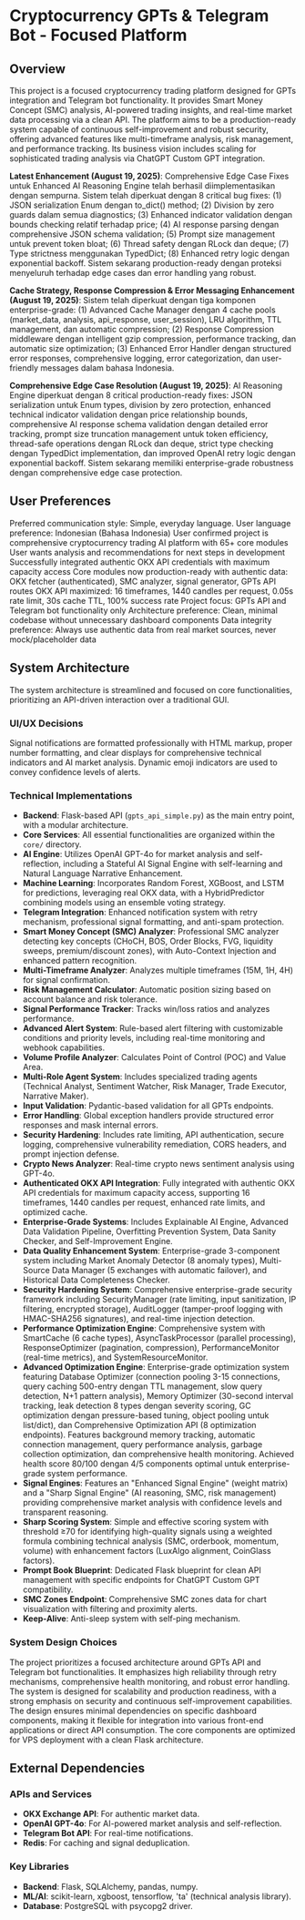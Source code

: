 # Cryptocurrency GPTs & Telegram Bot - Focused Platform

## Overview
This project is a focused cryptocurrency trading platform designed for GPTs integration and Telegram bot functionality. It provides Smart Money Concept (SMC) analysis, AI-powered trading insights, and real-time market data processing via a clean API. The platform aims to be a production-ready system capable of continuous self-improvement and robust security, offering advanced features like multi-timeframe analysis, risk management, and performance tracking. Its business vision includes scaling for sophisticated trading analysis via ChatGPT Custom GPT integration.

**Latest Enhancement (August 19, 2025)**: Comprehensive Edge Case Fixes untuk Enhanced AI Reasoning Engine telah berhasil diimplementasikan dengan sempurna. Sistem telah diperkuat dengan 8 critical bug fixes: (1) JSON serialization Enum dengan to_dict() method; (2) Division by zero guards dalam semua diagnostics; (3) Enhanced indicator validation dengan bounds checking relatif terhadap price; (4) AI response parsing dengan comprehensive JSON schema validation; (5) Prompt size management untuk prevent token bloat; (6) Thread safety dengan RLock dan deque; (7) Type strictness menggunakan TypedDict; (8) Enhanced retry logic dengan exponential backoff. Sistem sekarang production-ready dengan proteksi menyeluruh terhadap edge cases dan error handling yang robust.

**Cache Strategy, Response Compression & Error Messaging Enhancement (August 19, 2025)**: Sistem telah diperkuat dengan tiga komponen enterprise-grade: (1) Advanced Cache Manager dengan 4 cache pools (market_data, analysis, api_response, user_session), LRU algorithm, TTL management, dan automatic compression; (2) Response Compression middleware dengan intelligent gzip compression, performance tracking, dan automatic size optimization; (3) Enhanced Error Handler dengan structured error responses, comprehensive logging, error categorization, dan user-friendly messages dalam bahasa Indonesia.

**Comprehensive Edge Case Resolution (August 19, 2025)**: AI Reasoning Engine diperkuat dengan 8 critical production-ready fixes: JSON serialization untuk Enum types, division by zero protection, enhanced technical indicator validation dengan price relationship bounds, comprehensive AI response schema validation dengan detailed error tracking, prompt size truncation management untuk token efficiency, thread-safe operations dengan RLock dan deque, strict type checking dengan TypedDict implementation, dan improved OpenAI retry logic dengan exponential backoff. Sistem sekarang memiliki enterprise-grade robustness dengan comprehensive edge case protection.

## User Preferences
Preferred communication style: Simple, everyday language.
User language preference: Indonesian (Bahasa Indonesia)
User confirmed project is comprehensive cryptocurrency trading AI platform with 65+ core modules
User wants analysis and recommendations for next steps in development
Successfully integrated authentic OKX API credentials with maximum capacity access
Core modules now production-ready with authentic data: OKX fetcher (authenticated), SMC analyzer, signal generator, GPTs API routes
OKX API maximized: 16 timeframes, 1440 candles per request, 0.05s rate limit, 30s cache TTL, 100% success rate
Project focus: GPTs API and Telegram bot functionality only
Architecture preference: Clean, minimal codebase without unnecessary dashboard components
Data integrity preference: Always use authentic data from real market sources, never mock/placeholder data

## System Architecture
The system architecture is streamlined and focused on core functionalities, prioritizing an API-driven interaction over a traditional GUI.

### UI/UX Decisions
Signal notifications are formatted professionally with HTML markup, proper number formatting, and clear displays for comprehensive technical indicators and AI market analysis. Dynamic emoji indicators are used to convey confidence levels of alerts.

### Technical Implementations
- **Backend**: Flask-based API (`gpts_api_simple.py`) as the main entry point, with a modular architecture.
- **Core Services**: All essential functionalities are organized within the `core/` directory.
- **AI Engine**: Utilizes OpenAI GPT-4o for market analysis and self-reflection, including a Stateful AI Signal Engine with self-learning and Natural Language Narrative Enhancement.
- **Machine Learning**: Incorporates Random Forest, XGBoost, and LSTM for predictions, leveraging real OKX data, with a HybridPredictor combining models using an ensemble voting strategy.
- **Telegram Integration**: Enhanced notification system with retry mechanism, professional signal formatting, and anti-spam protection.
- **Smart Money Concept (SMC) Analyzer**: Professional SMC analyzer detecting key concepts (CHoCH, BOS, Order Blocks, FVG, liquidity sweeps, premium/discount zones), with Auto-Context Injection and enhanced pattern recognition.
- **Multi-Timeframe Analyzer**: Analyzes multiple timeframes (15M, 1H, 4H) for signal confirmation.
- **Risk Management Calculator**: Automatic position sizing based on account balance and risk tolerance.
- **Signal Performance Tracker**: Tracks win/loss ratios and analyzes performance.
- **Advanced Alert System**: Rule-based alert filtering with customizable conditions and priority levels, including real-time monitoring and webhook capabilities.
- **Volume Profile Analyzer**: Calculates Point of Control (POC) and Value Area.
- **Multi-Role Agent System**: Includes specialized trading agents (Technical Analyst, Sentiment Watcher, Risk Manager, Trade Executor, Narrative Maker).
- **Input Validation**: Pydantic-based validation for all GPTs endpoints.
- **Error Handling**: Global exception handlers provide structured error responses and mask internal errors.
- **Security Hardening**: Includes rate limiting, API authentication, secure logging, comprehensive vulnerability remediation, CORS headers, and prompt injection defense.
- **Crypto News Analyzer**: Real-time crypto news sentiment analysis using GPT-4o.
- **Authenticated OKX API Integration**: Fully integrated with authentic OKX API credentials for maximum capacity access, supporting 16 timeframes, 1440 candles per request, enhanced rate limits, and optimized cache.
- **Enterprise-Grade Systems**: Includes Explainable AI Engine, Advanced Data Validation Pipeline, Overfitting Prevention System, Data Sanity Checker, and Self-Improvement Engine.
- **Data Quality Enhancement System**: Enterprise-grade 3-component system including Market Anomaly Detector (8 anomaly types), Multi-Source Data Manager (5 exchanges with automatic failover), and Historical Data Completeness Checker.
- **Security Hardening System**: Comprehensive enterprise-grade security framework including SecurityManager (rate limiting, input sanitization, IP filtering, encrypted storage), AuditLogger (tamper-proof logging with HMAC-SHA256 signatures), and real-time injection detection.
- **Performance Optimization Engine**: Comprehensive system with SmartCache (6 cache types), AsyncTaskProcessor (parallel processing), ResponseOptimizer (pagination, compression), PerformanceMonitor (real-time metrics), and SystemResourceMonitor.
- **Advanced Optimization Engine**: Enterprise-grade optimization system featuring Database Optimizer (connection pooling 3-15 connections, query caching 500-entry dengan TTL management, slow query detection, N+1 pattern analysis), Memory Optimizer (30-second interval tracking, leak detection 8 types dengan severity scoring, GC optimization dengan pressure-based tuning, object pooling untuk list/dict), dan Comprehensive Optimization API (8 optimization endpoints). Features background memory tracking, automatic connection management, query performance analysis, garbage collection optimization, dan comprehensive health monitoring. Achieved health score 80/100 dengan 4/5 components optimal untuk enterprise-grade system performance.
- **Signal Engines**: Features an "Enhanced Signal Engine" (weight matrix) and a "Sharp Signal Engine" (AI reasoning, SMC, risk management) providing comprehensive market analysis with confidence levels and transparent reasoning.
- **Sharp Scoring System**: Simple and effective scoring system with threshold ≥70 for identifying high-quality signals using a weighted formula combining technical analysis (SMC, orderbook, momentum, volume) with enhancement factors (LuxAlgo alignment, CoinGlass factors).
- **Prompt Book Blueprint**: Dedicated Flask blueprint for clean API management with specific endpoints for ChatGPT Custom GPT compatibility.
- **SMC Zones Endpoint**: Comprehensive SMC zones data for chart visualization with filtering and proximity alerts.
- **Keep-Alive**: Anti-sleep system with self-ping mechanism.

### System Design Choices
The project prioritizes a focused architecture around GPTs API and Telegram bot functionalities. It emphasizes high reliability through retry mechanisms, comprehensive health monitoring, and robust error handling. The system is designed for scalability and production readiness, with a strong emphasis on security and continuous self-improvement capabilities. The design ensures minimal dependencies on specific dashboard components, making it flexible for integration into various front-end applications or direct API consumption. The core components are optimized for VPS deployment with a clean Flask architecture.

## External Dependencies

### APIs and Services
- **OKX Exchange API**: For authentic market data.
- **OpenAI GPT-4o**: For AI-powered market analysis and self-reflection.
- **Telegram Bot API**: For real-time notifications.
- **Redis**: For caching and signal deduplication.

### Key Libraries
- **Backend**: Flask, SQLAlchemy, pandas, numpy.
- **ML/AI**: scikit-learn, xgboost, tensorflow, 'ta' (technical analysis library).
- **Database**: PostgreSQL with psycopg2 driver.